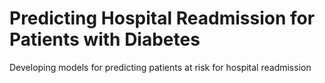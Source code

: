 # Predicting Hospital Readmission for Patients with Diabetes
 Developing models for predicting patients at risk for hospital readmission
